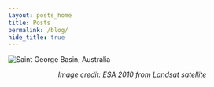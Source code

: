 ```yaml
---
layout: posts_home
title: Posts
permalink: /blog/
hide_title: true
---
```


![Saint George Basin, Australia](/assets/images/Saint_George_Basin_Australia.jpg)

<div style="text-align: center;"><em>Image credit: ESA 2010 from Landsat satellite</em></div>

